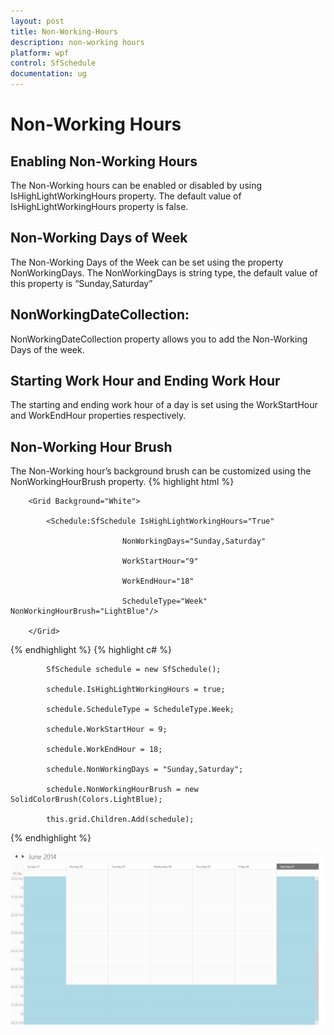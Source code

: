 ```yaml
---
layout: post
title: Non-Working-Hours
description: non-working hours
platform: wpf
control: SfSchedule
documentation: ug
---
```


# Non-Working Hours

## Enabling Non-Working Hours

The Non-Working hours can be enabled or disabled by using IsHighLightWorkingHours property. The default value of IsHighLightWorkingHours property is false.

## Non-Working Days of Week

The Non-Working Days of the Week can be set using the property NonWorkingDays. The NonWorkingDays is string type, the default value of this property is “Sunday,Saturday”

## NonWorkingDateCollection:

NonWorkingDateCollection property allows you to add the Non-Working Days of the week.

## Starting Work Hour and Ending Work Hour

The starting and ending work hour of a day is set using the WorkStartHour and WorkEndHour properties respectively.

## Non-Working Hour Brush

The Non-Working hour’s background brush can be customized using the NonWorkingHourBrush property. 
{% highlight html %}



        <Grid Background="White">

            <Schedule:SfSchedule IsHighLightWorkingHours="True" 

                             NonWorkingDays="Sunday,Saturday" 

                             WorkStartHour="9" 

                             WorkEndHour="18" 

                             ScheduleType="Week"  NonWorkingHourBrush="LightBlue"/>

        </Grid>



{% endhighlight  %}
{% highlight c# %}




            SfSchedule schedule = new SfSchedule();

            schedule.IsHighLightWorkingHours = true;

            schedule.ScheduleType = ScheduleType.Week;

            schedule.WorkStartHour = 9;

            schedule.WorkEndHour = 18;

            schedule.NonWorkingDays = "Sunday,Saturday";

            schedule.NonWorkingHourBrush = new SolidColorBrush(Colors.LightBlue);

            this.grid.Children.Add(schedule);


{% endhighlight  %}


![](Non-Working-Hours_images/Non-Working-Hours_img1.png)



